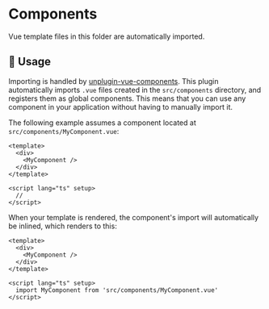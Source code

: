 # Components

Vue template files in this folder are automatically imported.

## 🚀 Usage

Importing is handled by [unplugin-vue-components](https://github.com/unplugin/unplugin-vue-components). This plugin automatically imports `.vue` files created in the `src/components` directory, and registers them as global components. This means that you can use any component in your application without having to manually import it.

The following example assumes a component located at `src/components/MyComponent.vue`:

```vue
<template>
  <div>
    <MyComponent />
  </div>
</template>

<script lang="ts" setup>
  //
</script>
```

When your template is rendered, the component's import will automatically be inlined, which renders to this:

```vue
<template>
  <div>
    <MyComponent />
  </div>
</template>

<script lang="ts" setup>
  import MyComponent from 'src/components/MyComponent.vue'
</script>
```
